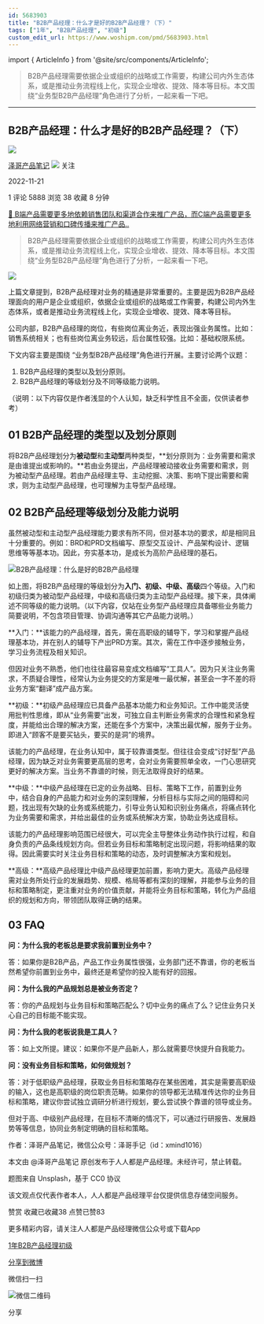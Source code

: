 ```yaml
---
id: 5683903
title: "B2B产品经理：什么才是好的B2B产品经理？（下）"
tags: ["1年", "B2B产品经理", "初级"]
custom_edit_url: https://www.woshipm.com/pmd/5683903.html
---
```

import { ArticleInfo } from '@site/src/components/ArticleInfo';

<ArticleInfo
    author="泽哥产品笔记"
    authorLink="https://www.woshipm.com/u/1458105"
    published="2022-11-21"
    views={5888}
    comments={1}
    collects={38}
/>

> B2B产品经理需要依据企业或组织的战略或工作需要，构建公司内外生态体系，或是推动业务流程线上化，实现企业增收、提效、降本等目标。本文围绕“业务型B2B产品经理”角色进行了分析，一起来看一下吧。

---

## B2B产品经理：什么才是好的B2B产品经理？（下）

[![](https://static.woshipm.com/APP_U_202210_20221023110640_5841.jpeg?imageView2/1/w/72/h/72/q/100)](https://www.woshipm.com/u/1458105)

[泽哥产品笔记](https://www.woshipm.com/u/1458105) ![](https://static.woshipm.com/tag/1121_1@2x.png) 关注

2022-11-21

1 评论 5888 浏览 38 收藏 8 分钟

[🔗 B端产品需要更多地依赖销售团队和渠道合作来推广产品，而C端产品需要更多地利用网络营销和口碑传播来推广产品..](https://ke.qidianla.com/courses/bcpm)

> B2B产品经理需要依据企业或组织的战略或工作需要，构建公司内外生态体系，或是推动业务流程线上化，实现企业增收、提效、降本等目标。本文围绕“业务型B2B产品经理”角色进行了分析，一起来看一下吧。

![](https://image.woshipm.com/wp-files/2022/11/JHth2wBHZhSMTo9nFGb2.png)

上篇文章提到，B2B产品经理对业务的精通是非常重要的。主要是因为B2B产品经理面向的用户是企业或组织，依据企业或组织的战略或工作需要，构建公司内外生态体系，或者是推动业务流程线上化，实现企业增收、提效、降本等目标。

公司内部，B2B产品经理的岗位，有些岗位离业务近，表现出强业务属性。比如：销售系统相关；也有些岗位离业务较远，后台属性较强。比如：基础权限系统。

下文内容主要是围绕 “业务型B2B产品经理”角色进行开展。主要讨论两个议题：

1.  B2B产品经理的类型以及划分原则。
2.  B2B产品经理的等级划分及不同等级能力说明。

（说明：以下内容仅是作者浅显的个人认知，缺乏科学性且不全面，仅供读者参考）

## 01 B2B产品经理的类型以及划分原则

将B2B产品经理划分为**被动型**和**主动型**两种类型，**划分原则为：业务需要和需求是由谁提出或影响的。**若由业务提出，产品经理被动接收业务需要和需求，则为被动型产品经理。若由产品经理主导、主动挖掘、决策、影响下提出需要和需求，则为主动型产品经理，也可理解为主导型产品经理。

## 02 B2B产品经理等级划分及能力说明

虽然被动型和主动型产品经理能力要求有所不同，但对基本功的要求，却是相同且十分重要的。例如：BRD和PRD文档编写、原型交互设计、产品架构设计、逻辑思维等等基本功。因此，夯实基本功，是成长为高阶产品经理的基石。

![B2B产品经理：什么是好的B2B产品经理](https://image.woshipm.com/wp-files/2022/11/DZcgYsN8AxsKAhOH4iya.png)

如上图，将B2B产品经理的等级划分为**入门、初级、中级、高级**四个等级。入门和初级归类为被动型产品经理，中级和高级归类为主动型产品经理。接下来，具体阐述不同等级的能力说明。（以下内容，仅站在业务型产品经理应具备哪些业务能力简要说明，不包含项目管理、协调沟通等其它产品能力说明。）

**入门：**该能力的产品经理，首先，需在高职级的辅导下，学习和掌握产品经理基本功，并在别人的辅导下产出PRD方案。其次，需在工作中逐步接触业务，学习业务流程及相关知识。

但因对业务不熟悉，他们也往往最容易变成文档编写“工具人”。因为只关注业务需求，不质疑合理性，经常认为业务提交的方案是唯一最优解，甚至会一字不差的将业务方案“翻译”成产品方案。

**初级：**初级产品经理应已具备产品基本功能力和业务知识。工作中能灵活使用批判性思维，即从“业务需要”出发，可独立自主判断业务需求的合理性和紧急程度，并能给出合理的解决方案，还能在多个方案中，决策出最优解，服务于业务。即进入“顾客不是要买钻头，要买的是洞”的境界。

该能力的产品经理，在业务认知中，属于较靠谱类型。但往往会变成“讨好型”产品经理，因为缺乏对业务需要更高层的思考，会对业务需要照单全收，一门心思研究更好的解决方案。当业务不靠谱的时候，则无法取得良好的结果。

**中级：**中级产品经理在已定的业务战略、目标、策略下工作，前置到业务中，结合自身的产品能力和对业务的深刻理解，分析目标与实际之间的阻碍和问题，找出现有欠缺的业务或系统能力，引导业务认知和识别业务痛点，将痛点转化为业务需要和需求，并给出最佳的业务或系统解决方案，协助业务达成目标。

该能力的产品经理影响范围已经很大，可以完全主导整体业务动作执行过程，和自身负责的产品条线规划方向。但若业务目标和策略制定出现问题，将影响结果的取得。因此需要实时关注业务目标和策略的动态，及时调整解决方案和规划。

**高级：**高级产品经理比中级产品经理更加前置，影响力更大。高级产品经理需对业务所处行业的发展趋势、规模、格局等都有深刻的理解，并能参与业务的目标和策略制定，更注重对业务的价值贡献，并能将业务目标和策略，转化为产品组织的规划和方向，带领团队取得正确的结果。

## 03 FAQ

**问：为什么我的老板总是要求我前置到业务中？**

答：如果你是B2B产品，产品工作业务属性很强，业务部门还不靠谱，你的老板当然希望你前置到业务中，最终还是希望你的投入能有好的回报。

**问：为什么我的产品规划总是被业务否定？**

答：你的产品规划与业务目标和策略匹配么？切中业务的痛点了么？记住业务只关心自己的目标能不能实现。

**问：为什么我的老板说我是工具人？**

答：如上文所提。建议：如果你不是产品新人，那么就需要尽快提升自我能力。

**问：没有业务目标和策略，如何做规划？**

答：对于低职级产品经理，获取业务目标和策略存在某些困难，其实是需要高职级的输入，这也是高职级的岗位职责范畴。如果你的领导都无法精准传达你的业务目标和策略，建议你尝试独立调研分析进行规划，要么尝试换个靠谱的领导或业务。

但对于高、中级别产品经理，在目标不清晰的情况下，可以通过行研报告、发展趋势等等信息，协同业务制定明确的目标和策略。

作者：泽哥产品笔记，微信公众号：泽哥手记（id：xmind1016）

本文由 @泽哥产品笔记 原创发布于人人都是产品经理。未经许可，禁止转载。

题图来自 Unsplash，基于 CC0 协议

该文观点仅代表作者本人，人人都是产品经理平台仅提供信息存储空间服务。

赞赏 收藏已收藏38 点赞已赞83

更多精彩内容，请关注人人都是产品经理微信公众号或下载App

[1年](https://www.woshipm.com/tag/1%e5%b9%b4)[B2B产品经理](https://www.woshipm.com/tag/b2b%e4%ba%a7%e5%93%81%e7%bb%8f%e7%90%86)[初级](https://www.woshipm.com/tag/%e5%88%9d%e7%ba%a7)

[分享到微博](https://service.weibo.com/share/share.php?appkey=2775287854&title=B2B产品经理：什么才是好的B2B产品经理？（下）&url=https://www.woshipm.com/pmd/5683903.html&pic=https://image.woshipm.com/wp-files/2022/11/JHth2wBHZhSMTo9nFGb2.png)

微信扫一扫

![微信二维码](https://api.pwmqr.com/qrcode/create/?url=https://www.woshipm.com/pmd/5683903.html)

分享